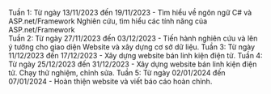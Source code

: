 Tuần 1: Từ ngày 13/11/2023 đến 19/11/2023 - Tìm hiểu về ngôn ngữ C# và ASP.net/Framework Nghiên cứu, tìm hiểu các tính năng của ASP.net/Framework	
Tuần 2:	Từ ngày 27/11/2023 đến 03/12/2023 - Tiến hành nghiên cứu và lên ý tưởng cho giao diện Website và xây dựng cơ sở dữ liệu.
Tuần 3: Từ ngày 11/12/2023 đến 17/12/2023 - Xây dựng website bán linh kiện điện tử.
Tuần 4: Từ ngày 25/12/2023 đến 31/12/2023 - Xây dựng website bán linh kiện điện tử. Chạy thử nghiệm, chỉnh sửa.
Tuần 5: Từ ngày 02/01/2024 đến 07/01/2024 - Hoàn thiện website và viết báo cáo hoàn chỉnh.



